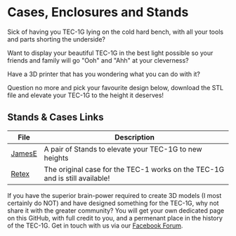 # Cases, Enclosures and Stands

Sick of having you TEC-1G lying on the cold hard bench, with all your tools and parts shorting the underside?

Want to display your beautiful TEC-1G in the best light possible so your friends and family will go "Ooh" and "Ahh" at your cleverness?

Have a 3D printer that has you wondering what you can do with it?

Question no more and pick your favourite design below, download the STL file and elevate your TEC-1G to the height it deserves!

## Stands & Cases Links
| File | Description |
|---|---|
| [JamesE](./JamesE/Readme.md) | A pair of Stands to elevate your TEC-1G to new heights |
| [Retex](./Retex/Readme.md) | The original case for the TEC-1 works on the TEC-1G and is still available! |

If you have the superior brain-power required to create 3D models (I most certainly do NOT)
and have designed something for the TEC-1G, why not share it with the greater community?
You will get your own dedicated page on this GitHub, with full credit to you,
and a permenant place in the history of the TEC-1G. Get in touch with us via our [Facebook Forum](https://www.facebook.com/groups/tec1z80).

